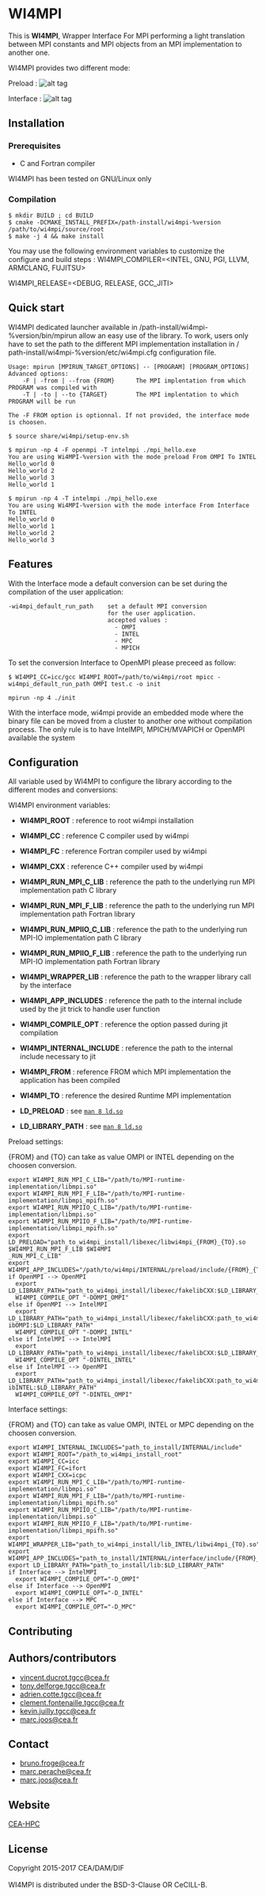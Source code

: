 # WI4MPI

This is **WI4MPI**, Wrapper Interface For MPI performing a light translation between MPI constants and MPI objects from an MPI implementation to another one.

WI4MPI provides two different mode:

Preload :
![alt tag](docs/Preload.png)

Interface :
![alt tag](docs/Interface.png)

## Installation

### Prerequisites

* C and Fortran compiler

WI4MPI has been tested on GNU/Linux only

### Compilation

```
$ mkdir BUILD ; cd BUILD
$ cmake -DCMAKE_INSTALL_PREFIX=/path-install/wi4mpi-%version /path/to/wi4mpi/source/root
$ make -j 4 && make install
```

You may use the following environment variables to customize the configure and build steps :
WI4MPI_COMPILER=<INTEL, GNU, PGI, LLVM, ARMCLANG, FUJITSU>

WI4MPI_RELEASE=<DEBUG, RELEASE, GCC_JITI>



## Quick start

WI4MPI dedicated launcher available in /path-install/wi4mpi-%version/bin/mpirun allow an easy use of the
 library. To work, users only have to set the path to the different MPI implementation installation in /
path-install/wi4mpi-%version/etc/wi4mpi.cfg configuration file.

```
Usage: mpirun [MPIRUN_TARGET_OPTIONS] -- [PROGRAM] [PROGRAM_OPTIONS]
Advanced options:
    -F | -from | --from {FROM}      The MPI implentation from which PROGRAM was compiled with
    -T | -to | --to {TARGET}        The MPI implentation to which PROGRAM will be run

The -F FROM option is optionnal. If not provided, the interface mode is choosen.
```

```
$ source share/wi4mpi/setup-env.sh
```

```
$ mpirun -np 4 -F openmpi -T intelmpi ./mpi_hello.exe
You are using Wi4MPI-%version with the mode preload From OMPI To INTEL
Hello_world 0
Hello_world 2
Hello_world 3
Hello_world 1

$ mpirun -np 4 -T intelmpi ./mpi_hello.exe
You are using Wi4MPI-%version with the mode interface From Interface To INTEL
Hello_world 0
Hello_world 1
Hello_world 2
Hello_world 3
```

## Features

With the Interface mode a default conversion can be set during the compilation of the user application:

```
-wi4mpi_default_run_path    set a default MPI conversion
                            for the user application.
                            accepted values :
                              - OMPI
                              - INTEL
                              - MPC
                              - MPICH
```
To set the conversion Interface to OpenMPI please preceed as follow:

```
$ WI4MPI_CC=icc/gcc WI4MPI_ROOT=/path/to/wi4mpi/root mpicc -wi4mpi_default_run_path OMPI test.c -o init

mpirun -np 4 ./init
```

With the interface mode, wi4mpi provide an embedded mode where the binary file can be moved from a cluster to another one without compilation process. The only rule is to have IntelMPI, MPICH/MVAPICH or OpenMPI available the system

## Configuration

All variable used by WI4MPI to configure the library according to the different modes and conversions:

WI4MPI environment variables:

* **WI4MPI_ROOT**             : reference to root wi4mpi installation
* **WI4MPI_CC**               : reference C compiler used by wi4mpi
* **WI4MPI_FC**               : reference Fortran compiler used by wi4mpi
* **WI4MPI_CXX**              : reference C++ compiler used by wi4mpi
* **WI4MPI_RUN_MPI_C_LIB**    : reference the path to the underlying run MPI implementation path C library
* **WI4MPI_RUN_MPI_F_LIB**    : reference the path to the underlying run MPI implementation path Fortran library
* **WI4MPI_RUN_MPIIO_C_LIB**  : reference the path to the underlying run MPI-IO implementation path C library
* **WI4MPI_RUN_MPIIO_F_LIB**  : reference the path to the underlying run MPI-IO implementation path Fortran library
* **WI4MPI_WRAPPER_LIB**      : reference the path to the wrapper library call by the interface
* **WI4MPI_APP_INCLUDES**     : reference the path to the internal include used by the jit trick to handle user function
* **WI4MPI_COMPILE_OPT**      : reference the option passed during jit compilation
* **WI4MPI_INTERNAL_INCLUDE** : reference the path to the internal include necessary to jit
* **WI4MPI_FROM**             : reference FROM which MPI implementation the application has been compiled
* **WI4MPI_TO**               : reference the desired Runtime MPI implementation
* **LD_PRELOAD**              : see [`man 8 ld.so`][MANLDSO]
* **LD_LIBRARY_PATH**         : see [`man 8 ld.so`][MANLDSO]

  [MANLDSO]: https://man7.org/linux/man-pages/man8/ld.so.8.html

Preload settings:

{FROM} and {TO} can take as value OMPI or INTEL depending on the choosen conversion.

```
export WI4MPI_RUN_MPI_C_LIB="/path/to/MPI-runtime-implementation/libmpi.so"
export WI4MPI_RUN_MPI_F_LIB="/path/to/MPI-runtime-implementation/libmpi_mpifh.so"
export WI4MPI_RUN_MPIIO_C_LIB="/path/to/MPI-runtime-implementation/libmpi.so"
export WI4MPI_RUN_MPIIO_F_LIB="/path/to/MPI-runtime-implementation/libmpi_mpifh.so"
export LD_PRELOAD="path_to_wi4mpi_install/libexec/libwi4mpi_{FROM}_{TO}.so $WI4MPI_RUN_MPI_F_LIB $WI4MPI
_RUN_MPI_C_LIB"
export WI4MPI_APP_INCLUDES="/path/to/wi4mpi/INTERNAL/preload/include/{FROM}_{TO}"
if OpenMPI --> OpenMPI
  export LD_LIBRARY_PATH="path_to_wi4mpi_install/libexec/fakelibCXX:$LD_LIBRARY_PATH"
  WI4MPI_COMPILE_OPT "-DOMPI_OMPI"
else if OpenMPI --> IntelMPI
  export LD_LIBRARY_PATH="path_to_wi4mpi_install/libexec/fakelibCXX:path_to_wi4mpi_install/libexec/fakel
ibOMPI:$LD_LIBRARY_PATH"
  WI4MPI_COMPILE_OPT "-DOMPI_INTEL"
else if IntelMPI --> IntelMPI
  export LD_LIBRARY_PATH="path_to_wi4mpi_install/libexec/fakelibCXX:$LD_LIBRARY_PATH"
  WI4MPI_COMPILE_OPT "-DINTEL_INTEL"
else if IntelMPI --> OpenMPI
  export LD_LIBRARY_PATH="path_to_wi4mpi_install/libexec/fakelibCXX:path_to_wi4mpi_install/libexec/fakel
ibINTEL:$LD_LIBRARY_PATH"
  WI4MPI_COMPILE_OPT "-DINTEL_OMPI"
```

Interface settings:

{FROM} and {TO} can take as value OMPI, INTEL or MPC depending on the choosen conversion.

```
export WI4MPI_INTERNAL_INCLUDES="path_to_install/INTERNAL/include"
export WI4MPI_ROOT="/path_to_wi4mpi_install_root"
export WI4MPI_CC=icc
export WI4MPI_FC=ifort
export WI4MPI_CXX=icpc
export WI4MPI_RUN_MPI_C_LIB="/path/to/MPI-runtime-implementation/libmpi.so"
export WI4MPI_RUN_MPI_F_LIB="/path/to/MPI-runtime-implementation/libmpi_mpifh.so"
export WI4MPI_RUN_MPIIO_C_LIB="/path/to/MPI-runtime-implementation/libmpi.so"
export WI4MPI_RUN_MPIIO_F_LIB="/path/to/MPI-runtime-implementation/libmpi_mpifh.so"
export WI4MPI_WRAPPER_LIB="path_to_wi4mpi_install/lib_INTEL/libwi4mpi_{TO}.so"
export WI4MPI_APP_INCLUDES="path_to_install/INTERNAL/interface/include/{FROM}_{TO}"
export LD_LIBRARY_PATH="path_to_install/lib:$LD_LIBRARY_PATH"
if Interface --> IntelMPI
  export WI4MPI_COMPILE_OPT="-D_OMPI"
else if Interface --> OpenMPI
  export WI4MPI_COMPILE_OPT="-D_INTEL"
else if Interface --> MPC
  export WI4MPI_COMPILE_OPT="-D_MPC"
```


## Contributing
## Authors/contributors

* vincent.ducrot.tgcc@cea.fr
* tony.delforge.tgcc@cea.fr
* adrien.cotte.tgcc@cea.fr
* clement.fontenaille.tgcc@cea.fr
* kevin.juilly.tgcc@cea.fr
* marc.joos@cea.fr

## Contact

* bruno.froge@cea.fr
* marc.perache@cea.fr
* marc.joos@cea.fr

## Website

[CEA-HPC](http://www-hpc.cea.fr/)


## License

Copyright 2015-2017 CEA/DAM/DIF<br />
<br />
WI4MPI is distributed under the BSD-3-Clause OR CeCILL-B.
